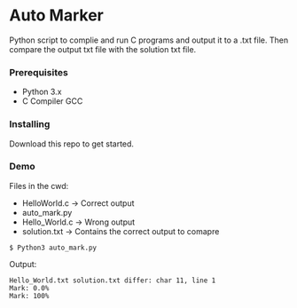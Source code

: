 # Auto Marker

Python script to complie and run C programs and output it to a .txt file. Then compare the output txt file with the solution txt file.

### Prerequisites

- Python 3.x
- C Compiler GCC

### Installing

Download this repo to get started.

### Demo

Files in the cwd:
  - HelloWorld.c -> Correct output
  - auto_mark.py 
  - Hello_World.c	-> Wrong output
  - solution.txt -> Contains the correct output to comapre

```
$ Python3 auto_mark.py 
```

Output:

```
Hello_World.txt solution.txt differ: char 11, line 1
Mark: 0.0%
Mark: 100%
```
